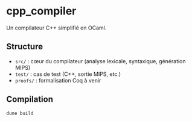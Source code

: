 # cpp_compiler

Un compilateur C++ simplifié en OCaml.

## Structure
- `src/` : cœur du compilateur (analyse lexicale, syntaxique, génération MIPS)
- `test/` : cas de test (C++, sortie MIPS, etc.)
- `proofs/` : formalisation Coq à venir

## Compilation
```bash
dune build
